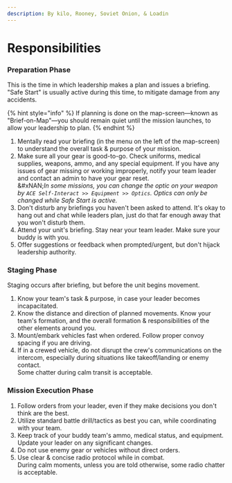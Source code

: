 ```yaml
---
description: By kilo, Rooney, Soviet Onion, & Loadin
---
```


# Responsibilities

### Preparation Phase

This is the time in which leadership makes a plan and issues a briefing.\
"Safe Start" is usually active during this time, to mitigate damage from any accidents.

{% hint style="info" %}
If planning is done on the map-screen—known as "Brief-on-Map"—you should remain quiet until the mission launches, to allow your leadership to plan.
{% endhint %}

1. Mentally read your briefing (in the menu on the left of the map-screen) to understand the overall task & purpose of your mission.
2. Make sure all your gear is good-to-go. Check uniforms, medical supplies, weapons, ammo, and any special equipment. If you have any issues of gear missing or working improperly, notify your team leader and contact an admin to have your gear reset.\
   &#xNAN;_&#x49;n some missions, you can change the optic on your weapon by `ACE Self-Interact >> Equipment >> Optics`. Optics can only be changed while Safe Start is active._
3. Don't disturb any briefings you haven't been asked to attend. It's okay to hang out and chat while leaders plan, just do that far enough away that you won't disturb them.
4. Attend your unit's briefing. Stay near your team leader. Make sure your buddy is with you.
5. Offer suggestions or feedback when prompted/urgent, but don't hijack leadership authority.

### Staging Phase

Staging occurs after briefing, but before the unit begins movement.&#x20;

1. Know your team's task & purpose, in case your leader becomes incapacitated.
2. Know the distance and direction of planned movements. Know your team's formation, and the overall formation & responsibilities of the other elements around you.
3. Mount/embark vehicles fast when ordered. Follow proper convoy spacing if you are driving.
4. If in a crewed vehicle, do not disrupt the crew's communications on the intercom, especially during situations like takeoff/landing or enemy contact.\
   Some chatter during calm transit is acceptable.

### Mission Execution Phase

1. Follow orders from your leader, even if they make decisions you don't think are the best.
2. Utilize standard battle drill/tactics as best you can, while coordinating with your team.
3. Keep track of your buddy team's ammo, medical status, and equipment.\
   Update your leader on any significant changes.
4. Do not use enemy gear or vehicles without direct orders.
5. Use clear & concise radio protocol while in combat.\
   During calm moments, unless you are told otherwise, some radio chatter is acceptable.
